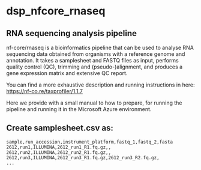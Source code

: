 # dsp_nfcore_rnaseq

## RNA sequencing analysis pipeline

nf-core/rnaseq is a bioinformatics pipeline that can be used to analyse RNA sequencing data obtained from organisms with a reference genome and annotation. It takes a samplesheet and FASTQ files as input, performs quality control (QC), trimming and (pseudo-)alignment, and produces a gene expression matrix and extensive QC report.

You can find a more exhaustive description and running instructions in here: https://nf-co.re/taxprofiler/1.1.7

Here we provide with a small manual to how to prepare, for running the pipeline and running it in the Microsoft Azure environment.

## Create samplesheet.csv as:
```
sample,run_accession,instrument_platform,fastq_1,fastq_2,fasta
2612,run1,ILLUMINA,2612_run1_R1.fq.gz,,
2612,run2,ILLUMINA,2612_run2_R1.fq.gz,,
2612,run3,ILLUMINA,2612_run3_R1.fq.gz,2612_run3_R2.fq.gz,
...
```